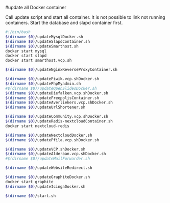 #update all Docker container

Call update script and start all container.
It is not possible to link not running containers. Start the database and slapd container first.
````bash
#!/bin/bash
$(dirname $0)/updateMysqlDocker.sh
$(dirname $0)/updateSlapdContainer.sh
$(dirname $0)/updateSmarthost.sh
docker start mysql
docker start slapd
docker start smarthost.vcp.sh

$(dirname $0)/updateNginxReverseProxyContainer.sh

$(dirname $0)/updatePiwik.vcp.shDocker.sh
$(dirname $0)/updatePhpMyadmin.sh
#$(dirname $0)/updateOpenSlidesDocker.sh
$(dirname $0)/updateDiefalken.vcp.shDocker.sh
$(dirname $0)/updateFreepolisContainer.sh
$(dirname $0)/updateAverliekers.vcp.shDocker.sh
$(dirname $0)/updateUrlShortener.sh

$(dirname $0)/updateCommunity.vcp.shDocker.sh
$(dirname $0)/updateRedis-nextcloudContainer.sh
docker start nextcloud-redis

$(dirname $0)/updateNextcloudDocker.sh
$(dirname $0)/updatePfila.vcp.shDocker.sh

$(dirname $0)/updateVCP.shDocker.sh
$(dirname $0)/updateAlderaan.vcp.shDocker.sh
#$(dirname $0)/updateMailForwarder.sh

$(dirname $0)/updateWebsiteRedirect.sh

$(dirname $0)/updateGraphiteDocker.sh
docker start graphite
$(dirname $0)/updateIcingaDocker.sh

$(dirname $0)/start.sh
````

